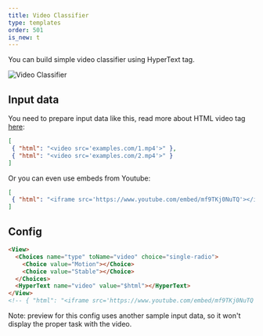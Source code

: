 ```yaml
---
title: Video Classifier
type: templates
order: 501
is_new: t
---
```


You can build simple video classifier using HyperText tag.

<img src="/images/screens/video_classification.png" class="img-template-example" title="Video Classifier" /> 

## Input data

You need to prepare input data like this, read more about HTML video tag 
<a href="https://www.w3schools.com/tags/att_video_src.asp">here</a>: 

```json 
[
 { "html": "<video src='examples.com/1.mp4'>" },
 { "html": "<video src='examples.com/2.mp4'>" }
]
```

Or you can even use embeds from Youtube:
 
```json 
[
 { "html": "<iframe src='https://www.youtube.com/embed/mf9TKj0NuTQ'></iframe>" }
]
```

## Config 

```html
<View>
  <Choices name="type" toName="video" choice="single-radio">
    <Choice value="Motion"></Choice>
    <Choice value="Stable"></Choice>
  </Choices>
  <HyperText name="video" value="$html"></HyperText>
</View>
<!-- { "html": "<iframe src='https://www.youtube.com/embed/mf9TKj0NuTQ'></iframe>" } -->
```

Note: preview for this config uses another sample input data, so it won't display the proper task with the video.  
